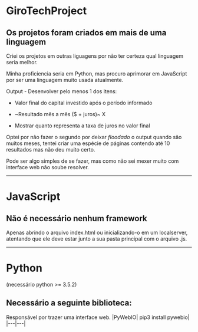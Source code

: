 # GiroTechProject

## Os projetos foram criados em mais de uma linguagem
Criei os projetos em outras liguagens por não ter certeza qual linguagem seria melhor.

Minha proficiencia seria em Python, mas procuro aprimorar em JavaScript por ser uma linguagem muito usada atualmente.

Output - Desenvolver pelo menos 1 dos itens:



- Valor final do capital investido após o período informado

- ~Resultado mês a mês ($ + juros)~ X

- Mostrar quanto representa a taxa de juros no valor final

Optei por não fazer o segundo por deixar _floodado_ o output quando são muitos meses,
tentei criar uma espécie de páginas contendo até 10 resultados mas não deu muito certo.

Pode ser algo simples de se fazer, mas como não sei mexer muito com interface web não soube resolver.

----

# JavaScript
## Não é necessário nenhum framework
Apenas abrindo o arquivo index.html ou inicializando-o em um localserver, atentando que ele deve estar junto a sua pasta principal com o arquivo .js.

----

# Python
(necessário python >= 3.5.2)
## Necessário a seguinte biblioteca:

Responsável por trazer uma interface web.
|PyWebIO| pip3 install pywebio|
|---|---|
